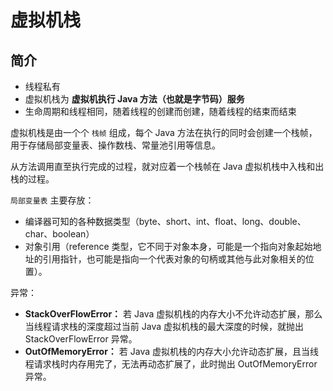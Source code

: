 # 虚拟机栈

## 简介

* 线程私有
* 虚拟机栈为 **虚拟机执行 Java 方法（也就是字节码）服务**
* 生命周期和线程相同，随着线程的创建而创建，随着线程的结束而结束

虚拟机栈是由一个个 `栈帧` 组成，每个 Java 方法在执行的同时会创建一个栈帧，用于存储局部变量表、操作数栈、常量池引用等信息。

从方法调用直至执行完成的过程，就对应着一个栈帧在 Java 虚拟机栈中入栈和出栈的过程。

`局部变量表` 主要存放：

* 编译器可知的各种数据类型（byte、short、int、float、long、double、char、boolean）
* 对象引用（reference 类型，它不同于对象本身，可能是一个指向对象起始地址的引用指针，也可能是指向一个代表对象的句柄或其他与此对象相关的位置）。

异常：

* **StackOverFlowError：** 若 Java 虚拟机栈的内存大小不允许动态扩展，那么当线程请求栈的深度超过当前 Java 虚拟机栈的最大深度的时候，就抛出 StackOverFlowError 异常。
* **OutOfMemoryError：** 若 Java 虚拟机栈的内存大小允许动态扩展，且当线程请求栈时内存用完了，无法再动态扩展了，此时抛出 OutOfMemoryError 异常。
